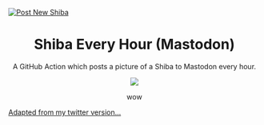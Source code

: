 [![Post New Shiba](https://github.com/chiubaca/shiba-every-hour-mastodon/actions/workflows/post.shibe.yml/badge.svg)](https://github.com/chiubaca/shiba-every-hour-mastodon/actions/workflows/post.shibe.yml)

<div align="center">

<h1> Shiba Every Hour (Mastodon) </h1>

  <p> A GitHub Action which posts a picture of a Shiba to Mastodon every hour.</p> 
  
  <img src="https://user-images.githubusercontent.com/18376481/90677906-ed53a180-e255-11ea-9df6-a2f6a59f0154.png">
  
  <p>wow</p>

</div>

[Adapted from my twitter version...](https://github.com/chiubaca/shiba-every-hour)

